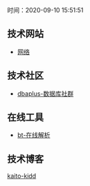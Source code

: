 时间：2020-09-10 15:51:51

## 技术网站

* [网络](https://applezulab.netdpi.net/)

## 技术社区

* [dbaplus-数据库社群](https://dbaplus.cn/)

## 在线工具

* [bt-在线解析](https://chocobo1.github.io/bencode_online/)


## 技术博客

[kaito-kidd](http://kaito-kidd.com/page/9/)
